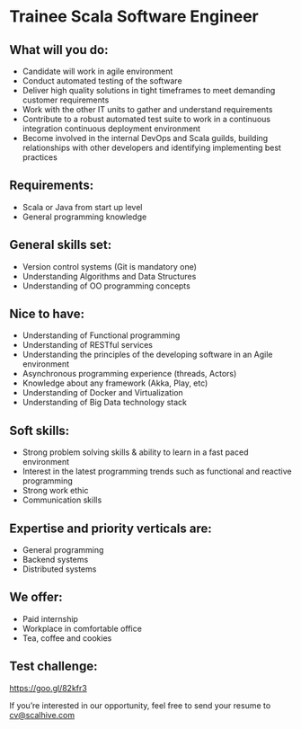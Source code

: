 # Trainee Scala Software Engineer

## What will you do:
- Candidate will work in agile environment
- Conduct automated testing of the software
- Deliver high quality solutions in tight timeframes to meet demanding customer requirements
- Work with the other IT units to gather and understand requirements
- Contribute to a robust automated test suite to work in a continuous integration continuous deployment environment
- Become involved in the internal DevOps and Scala guilds, building relationships with other developers and identifying implementing best practices


## Requirements:
- Scala or Java from start up level
- General programming knowledge


## General skills set:
- Version control systems (Git is mandatory one)
- Understanding Algorithms and Data Structures
- Understanding of OO programming concepts


## Nice to have:
- Understanding of Functional programming
- Understanding of RESTful services
- Understanding the principles of the developing software in an Agile environment
- Asynchronous programming experience (threads, Actors)
- Knowledge about any framework (Akka, Play, etc)
- Understanding of Docker and Virtualization 
- Understanding of Big Data technology stack


## Soft skills:
- Strong problem solving skills & ability to learn in a fast paced environment
- Interest in the latest programming trends such as functional and reactive programming
- Strong work ethic
- Communication skills



## Expertise and priority verticals are:
- General programming
- Backend systems
- Distributed systems


## We offer:
- Paid internship
- Workplace in comfortable office
- Tea, coffee and cookies


## Test challenge:
https://goo.gl/82kfr3

If you’re interested in our opportunity, feel free to send your resume to
cv@scalhive.com


